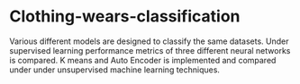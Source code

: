 # Clothing-wears-classification

Various different models are designed to classify the same datasets. Under supervised learning performance metrics of three different neural networks is compared. K means and Auto Encoder is implemented and compared under under unsupervised machine learning techniques.
